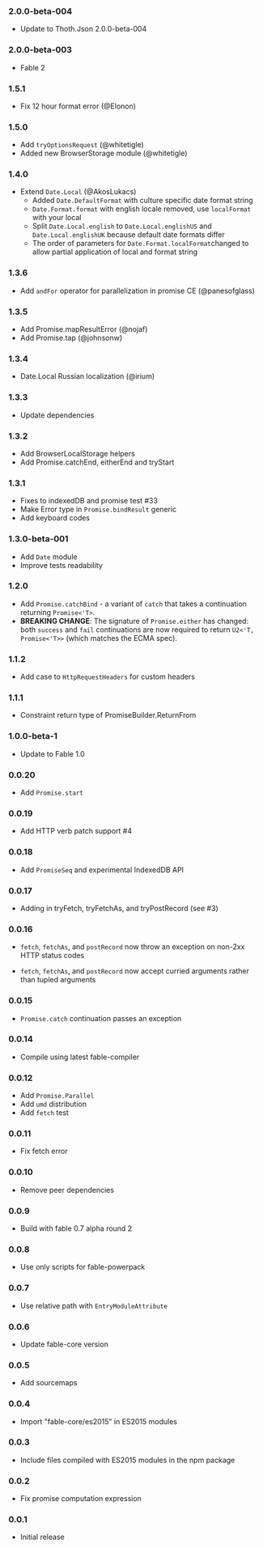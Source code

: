 ### 2.0.0-beta-004

* Update to Thoth.Json 2.0.0-beta-004

### 2.0.0-beta-003

* Fable 2

### 1.5.1

* Fix 12 hour format error (@Elonon)

### 1.5.0

* Add `tryOptionsRequest` (@whitetigle)
* Added new BrowserStorage module (@whitetigle)

### 1.4.0

* Extend `Date.Local` (@AkosLukacs)
  * Added `Date.DefaultFormat` with culture specific date format string
  * `Date.Format.format` with english locale removed, use `localFormat` with your local
  * Split `Date.Local.english` to `Date.Local.englishUS` and `Date.Local.englishUK` because default date formats differ
  * The order of parameters for `Date.Format.localFormat`changed to allow partial application of local and format string

### 1.3.6

* Add `andFor` operator for parallelization in promise CE (@panesofglass)

### 1.3.5

* Add Promise.mapResultError (@nojaf)
* Add Promise.tap (@johnsonw)

### 1.3.4

* Date.Local Russian localization (@irium)

### 1.3.3

* Update dependencies

### 1.3.2

* Add BrowserLocalStorage helpers
* Add Promise.catchEnd, eitherEnd and tryStart

### 1.3.1

* Fixes to indexedDB and promise test #33
* Make Error type in `Promise.bindResult` generic
* Add keyboard codes

### 1.3.0-beta-001

* Add `Date` module
* Improve tests readability

### 1.2.0

* Add `Promise.catchBind` - a variant of `catch` that takes a continuation returning `Promise<'T>`.
* **BREAKING CHANGE**: The signature of `Promise.either` has changed: both `success` and `fail` continuations are now required to return `U2<'T, Promise<'T>>` (which matches the ECMA spec).

### 1.1.2

* Add case to `HttpRequestHeaders` for custom headers

### 1.1.1

* Constraint return type of PromiseBuilder.ReturnFrom

### 1.0.0-beta-1

* Update to Fable 1.0

### 0.0.20

* Add `Promise.start`

### 0.0.19

* Add HTTP verb patch support #4

### 0.0.18

* Add `PromiseSeq` and experimental IndexedDB API

### 0.0.17

* Adding in tryFetch, tryFetchAs, and tryPostRecord (see #3)

### 0.0.16

* `fetch`, `fetchAs`, and `postRecord` now throw an exception on non-2xx HTTP status codes

* `fetch`, `fetchAs`, and `postRecord` now accept curried arguments rather than tupled arguments

### 0.0.15

* `Promise.catch` continuation passes an exception

### 0.0.14

* Compile using latest fable-compiler

### 0.0.12

* Add `Promise.Parallel`
* Add `umd` distribution
* Add `fetch` test

### 0.0.11

* Fix fetch error

### 0.0.10

* Remove peer dependencies

### 0.0.9

* Build with fable 0.7 alpha round 2

### 0.0.8

* Use only scripts for fable-powerpack

### 0.0.7

* Use relative path with `EntryModuleAttribute`

### 0.0.6

* Update fable-core version

### 0.0.5

* Add sourcemaps

### 0.0.4

* Import "fable-core/es2015" in ES2015 modules

### 0.0.3

* Include files compiled with ES2015 modules in the npm package

### 0.0.2

* Fix promise computation expression

### 0.0.1

* Initial release

